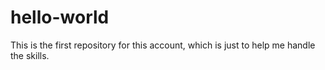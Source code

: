 # hello-world
This is the first repository for this account, which is just to help me handle the skills.
